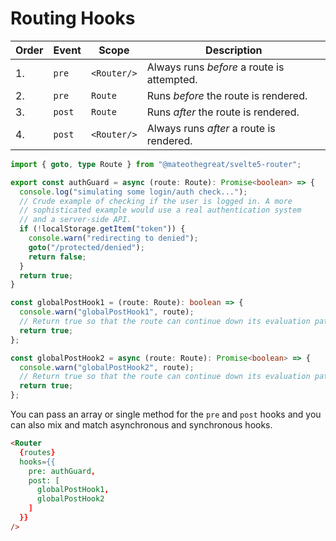 # Routing Hooks

 | Order | Event  | Scope       | Description                                |
 | ----- | ------ | ----------- | ------------------------------------------ |
 | 1.    | `pre`  | `<Router/>` | Always runs *before* a route is attempted. |
 | 2.    | `pre`  | `Route`     | Runs *before* the route is rendered.       |
 | 3.    | `post` | `Route`     | Runs *after* the route is rendered.        |
 | 4.    | `post` | `<Router/>` | Always runs *after* a route is rendered.   |

```ts
import { goto, type Route } from "@mateothegreat/svelte5-router";

export const authGuard = async (route: Route): Promise<boolean> => {
  console.log("simulating some login/auth check...");
  // Crude example of checking if the user is logged in. A more
  // sophisticated example would use a real authentication system
  // and a server-side API.
  if (!localStorage.getItem("token")) {
    console.warn("redirecting to denied");
    goto("/protected/denied");
    return false;
  }
  return true;
}

const globalPostHook1 = (route: Route): boolean => {
  console.warn("globalPostHook1", route);
  // Return true so that the route can continue down its evaluation path.
  return true;
};

const globalPostHook2 = async (route: Route): Promise<boolean> => {
  console.warn("globalPostHook2", route);
  // Return true so that the route can continue down its evaluation path.
  return true;
};
```

You can pass an array or single method for the `pre` and `post` hooks and you can
also mix and match asynchronous and synchronous hooks.

```html
<Router
  {routes}
  hooks={{
    pre: authGuard,
    post: [
      globalPostHook1,
      globalPostHook2
    ]
  }}
/>
```
